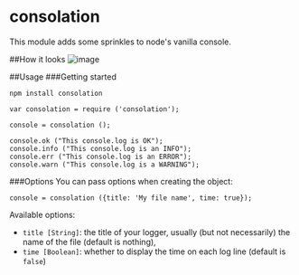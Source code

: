 consolation
===========

This module adds some sprinkles to node's vanilla console.

##How it looks
![image](http://i.imgur.com/nQRh15v.png)

##Usage
###Getting started
```
npm install consolation
```

```
var consolation = require ('consolation');

console = consolation ();

console.ok ("This console.log is OK");
console.info ("This console.log is an INFO");
console.err ("This console.log is an ERROR");
console.warn ("This console.log is a WARNING");
```

###Options
You can pass options when creating the object:
```
console = consolation ({title: 'My file name', time: true});
```
Available options:
 * `title [String]`: the title of your logger, usually (but not necessarily) the name of the file (default is nothing),
 * `time [Boolean]`: whether to display the time on each log line (default is `false`)
